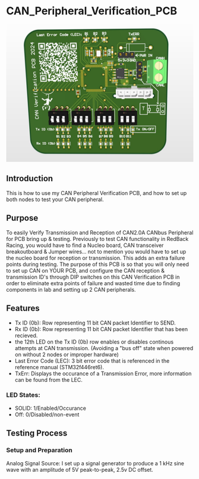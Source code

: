 # CAN_Peripheral_Verification_PCB

![PCB](./Images/PCB.jpg)

## Introduction

This is how to use my CAN Peripheral Verification PCB, and how to set up both nodes to test your CAN peripheral.

## Purpose
To easily Verify Transmission and Reception of CAN2.0A CANbus Peripheral for PCB bring up &amp; testing.
Previously to test CAN functionality in RedBack Racing, you would have to find a Nucleo board, CAN transceiver breakoutboard & Jumper wires... not to mention you would have to set up the nucleo board for reception or transmission. This adds an extra failure points during testing. The purpose of this PCB is so that you will only need to set up CAN on YOUR PCB, and configure the CAN reception & transmission ID's through DIP switches on this CAN Verification PCB in order to eliminate extra points of failure and wasted time due to finding components in lab and setting up 2 CAN peripherals.

## Features
- Tx ID (0b): Row representing 11 bit CAN packet Identifier to SEND.
- Rx ID (0b): Row representing 11 bit CAN packet Identifier that has been recieved.
- the 12th LED on the Tx ID (0b) row enables or disables continous attempts at CAN transmission. (Avoiding a "bus off" state when powered on without 2 nodes or improper hardware)
- Last Error Code (LEC): 3 bit error code that is referenced in the reference manual (STM32f446ret6).
- TxErr: Displays the occurance of a Transmission Error, more information can be found from the LEC.

### LED States:
- SOLID: 1/Enabled/Occurance
- Off: 0/Disabled/non-event


## Testing Process

### Setup and Preparation

Analog Signal Source: I set up a signal generator to produce a 1 kHz sine wave with an amplitude of 5V peak-to-peak, 2.5v DC offset.
